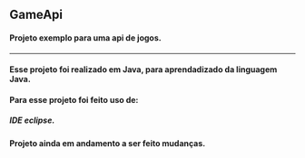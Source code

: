 ## GameApi

#### Projeto exemplo para uma api de jogos.

<hr>

#### Esse projeto foi realizado em Java, para aprendadizado da linguagem Java. 

#### Para esse projeto foi feito uso de:
##### IDE eclipse.

#### Projeto ainda em andamento a ser feito mudanças.
